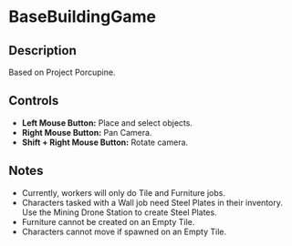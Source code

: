 # BaseBuildingGame

## Description
Based on Project Porcupine.

## Controls
- **Left Mouse Button:** Place and select objects.
- **Right Mouse Button:** Pan Camera.
- **Shift + Right Mouse Button:** Rotate camera.

## Notes
- Currently, workers will only do Tile and Furniture jobs.
- Characters tasked with a Wall job need Steel Plates in their inventory. Use the Mining Drone Station to create Steel Plates.
- Furniture cannot be created on an Empty Tile.
- Characters cannot move if spawned on an Empty Tile.
